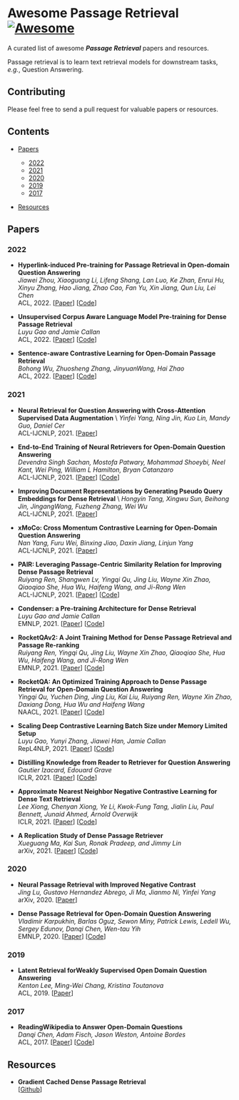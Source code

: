 # Awesome Passage Retrieval [![Awesome](https://awesome.re/badge.svg)](https://github.com/zmzhang2000/awesome-passage-retrieval)

A curated list of awesome ***Passage Retrieval*** papers and resources. 

Passage retrieval is to learn text retrieval models for downstream tasks, *e.g.*, Question Answering.

## Contributing

Please feel free to send a pull request for valuable papers or resources.

## Contents

- [Papers](#papers)

    - [2022](#2022)
    - [2021](#2021)
    - [2020](#2020)
    - [2019](#2019)
    - [2017](#2017)

- [Resources](#resources)

## Papers

### 2022

- **Hyperlink-induced Pre-training for Passage Retrieval in Open-domain Question Answering** \
    *Jiawei Zhou, Xiaoguang Li, Lifeng Shang, Lan Luo, Ke Zhan, Enrui Hu, Xinyu Zhang, Hao Jiang, Zhao Cao, Fan Yu, Xin Jiang, Qun Liu, Lei Chen* \
    ACL, 2022. [[Paper](http://arxiv.org/abs/2203.06942)] [[Code](https://github.com/jzhoubu/HLP)]

- **Unsupervised Corpus Aware Language Model Pre-training for Dense Passage Retrieval** \
    *Luyu Gao and Jamie Callan* \
    ACL, 2022. [[Paper](http://arxiv.org/abs/2108.05540)] [[Code](https://github.com/luyug/Condenser)]

- **Sentence-aware Contrastive Learning for Open-Domain Passage Retrieval** \
    *Bohong Wu, Zhuosheng Zhang, JinyuanWang, Hai Zhao* \
    ACL, 2022. [[Paper](http://arxiv.org/abs/2110.07524)] [[Code](https://github.com/chengzhipanpan/DCSR)]

### 2021

- **Neural Retrieval for Question Answering with Cross-Attention Supervised Data Augmentation** \ 
    *Yinfei Yang, Ning Jin, Kuo Lin, Mandy Guo, Daniel Cer* \
    ACL-IJCNLP, 2021. [[Paper](https://aclanthology.org/2021.acl-short.35)]

- **End-to-End Training of Neural Retrievers for Open-Domain Question Answering** \
    *Devendra Singh Sachan, Mostofa Patwary, Mohammad Shoeybi, Neel Kant, Wei Ping, William L Hamilton, Bryan Catanzaro* \
    ACL-IJCNLP, 2021. [[Paper](https://aclanthology.org/2021.acl-long.519)] [[Code](https://github.com/NVIDIA/Megatron-LM)]

- **Improving Document Representations by Generating Pseudo Query Embeddings for Dense Retrieval** \ 
    *Hongyin Tang, Xingwu Sun, Beihong Jin, JingangWang, Fuzheng Zhang, Wei Wu* \
    ACL-IJCNLP, 2021. [[Paper](https://aclanthology.org/2021.acl-long.392)]

- **xMoCo: Cross Momentum Contrastive Learning for Open-Domain Question Answering** \
    *Nan Yang, Furu Wei, Binxing Jiao, Daxin Jiang, Linjun Yang* \
    ACL-IJCNLP, 2021. [[Paper](https://aclanthology.org/2021.acl-long.477)]

- **PAIR: Leveraging Passage-Centric Similarity Relation for Improving Dense Passage Retrieval** \
    *Ruiyang Ren, Shangwen Lv, Yingqi Qu, Jing Liu, Wayne Xin Zhao, Qiaoqiao She, Hua Wu, Haifeng Wang, and Ji-Rong Wen* \
    ACL-IJCNLP, 2021. [[Paper](https://aclanthology.org/2021.findings-acl.191)] [[Code](https://github.com/PaddlePaddle/RocketQA/tree/main/research/PAIR_ACL2021)]

- **Condenser: a Pre-training Architecture for Dense Retrieval** \
    *Luyu Gao and Jamie Callan* \
    EMNLP, 2021. [[Paper](https://aclanthology.org/2021.emnlp-main.75)] [[Code](https://github.com/luyug/Condenser)]

- **RocketQAv2: A Joint Training Method for Dense Passage Retrieval and Passage Re-ranking** \
    *Ruiyang Ren, Yingqi Qu, Jing Liu, Wayne Xin Zhao, Qiaoqiao She, Hua Wu, Haifeng Wang, and Ji-Rong Wen* \
    EMNLP, 2021. [[Paper](10.18653/v1/2021.emnlp-main.224)] [[Code](https://github.com/PaddlePaddle/RocketQA/tree/main/research/RocketQAv2_EMNLP2021)]

- **RocketQA: An Optimized Training Approach to Dense Passage Retrieval for Open-Domain Question Answering** \
    *Yingqi Qu, Yuchen Ding, Jing Liu, Kai Liu, Ruiyang Ren, Wayne Xin Zhao, Daxiang Dong, Hua Wu and Haifeng Wang* \
    NAACL, 2021. [[Paper](http://arxiv.org/abs/2010.08191)] [[Code](https://github.com/PaddlePaddle/RocketQA/tree/main/research/RocketQA_NAACL2021)]

- **Scaling Deep Contrastive Learning Batch Size under Memory Limited Setup** \
    *Luyu Gao, Yunyi Zhang, Jiawei Han, Jamie Callan* \
    RepL4NLP, 2021. [[Paper](https://aclanthology.org/2021.repl4nlp-1.31/)] [[Code](https://github.com/luyug/GradCache)]

- **Distilling Knowledge from Reader to Retriever for Question Answering** \
    *Gautier Izacard, Edouard Grave* \
    ICLR, 2021. [[Paper](https://openreview.net/forum?id=NTEz-6wysdb)] [[Code](github.com/facebookresearch/FiD)]

- **Approximate Nearest Neighbor Negative Contrastive Learning for Dense Text Retrieval** \
    *Lee Xiong, Chenyan Xiong, Ye Li, Kwok-Fung Tang, Jialin Liu, Paul Bennett, Junaid Ahmed, Arnold Overwijk* \
    ICLR, 2021. [[Paper](https://openreview.net/forum?id=zeFrfgyZln)] [[Code](http://aka.ms/ance)]

- **A Replication Study of Dense Passage Retriever** \
    *Xueguang Ma, Kai Sun, Ronak Pradeep, and Jimmy Lin* \
    arXiv, 2021. [[Paper](http://arxiv.org/abs/2104.05740)] [[Code](http://pyserini.io/)]

### 2020

- **Neural Passage Retrieval with Improved Negative Contrast** \
    *Jing Lu, Gustavo Hernandez Abrego, Ji Ma, Jianmo Ni, Yinfei Yang* \
    arXiv, 2020. [[Paper](http://arxiv.org/abs/2010.12523)]

- **Dense Passage Retrieval for Open-Domain Question Answering** \
    *Vladimir Karpukhin, Barlas Oguz, Sewon Miny, Patrick Lewis, Ledell Wu, Sergey Edunov, Danqi Chen, Wen-tau Yih* \
    EMNLP, 2020. [[Paper](http://arxiv.org/abs/2004.04906)] [[Code](https://github.com/facebookresearch/DPR)]

### 2019

- **Latent Retrieval forWeakly Supervised Open Domain Question Answering** \
    *Kenton Lee, Ming-Wei Chang, Kristina Toutanova* \
    ACL, 2019. [[Paper](https://aclanthology.org/P19-1612)]

### 2017

- **ReadingWikipedia to Answer Open-Domain Questions** \
    *Danqi Chen, Adam Fisch, Jason Weston, Antoine Bordes* \
    ACL, 2017. [[Paper](https://aclanthology.org/P17-1171/)] [[Code](https://github.com/facebookresearch/DrQA)]

## Resources

- **Gradient Cached Dense Passage Retrieval** \
    [[Github](https://github.com/facebookresearch/DrQA)]

